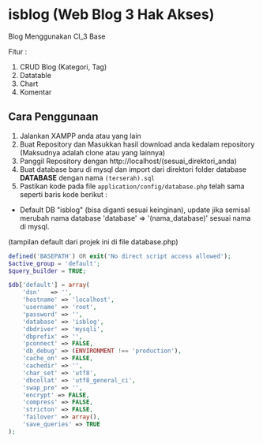 # isblog (Web Blog 3 Hak Akses)
Blog Menggunakan CI_3 Base

Fitur : 
  1. CRUD Blog (Kategori, Tag)
  2. Datatable
  3. Chart
  4. Komentar

## Cara Penggunaan
1. Jalankan XAMPP anda atau yang lain
2. Buat Repository dan Masukkan hasil download anda kedalam repository (Maksudnya adalah clone atau yang lainnya)
3. Panggil Repository dengan http://localhost/(sesuai_direktori_anda) 
4. Buat database baru di mysql dan import dari direktori folder database **DATABASE** dengan nama `(terserah).sql`
5. Pastikan kode pada file `application/config/database.php` telah sama seperti baris kode berikut :

- Default DB "isblog" (bisa diganti sesuai keinginan), update jika semisal merubah nama database 'database' => '(nama_database)' sesuai nama di mysql.

(tampilan default dari projek ini di file database.php)
``` php
defined('BASEPATH') OR exit('No direct script access allowed');
$active_group = 'default';
$query_builder = TRUE;

$db['default'] = array(
    'dsn'   => '',
    'hostname' => 'localhost',
    'username' => 'root',
    'password' => '',
    'database' => 'isblog',
    'dbdriver' => 'mysqli',
    'dbprefix' => '',
    'pconnect' => FALSE,
    'db_debug' => (ENVIRONMENT !== 'production'),
    'cache_on' => FALSE,
    'cachedir' => '',
    'char_set' => 'utf8',
    'dbcollat' => 'utf8_general_ci',
    'swap_pre' => '',
    'encrypt' => FALSE,
    'compress' => FALSE,
    'stricton' => FALSE,
    'failover' => array(),
    'save_queries' => TRUE
);
```
